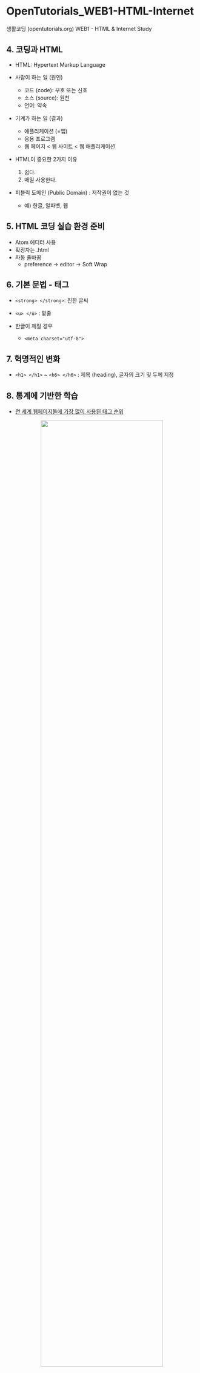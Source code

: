 # OpenTutorials_WEB1-HTML-Internet
생활코딩 (opentutorials.org) WEB1 - HTML &amp; Internet Study

## 4. 코딩과 HTML
 - HTML: Hypertext Markup Language
 - 사람이 하는 일 (원인)
    - 코드 (code): 부호 또는 신호
    - 소스 (source): 원천
    - 언어: 약속
- 기계가 하는 일 (결과)
  - 애플리케이션 (=앱)
  - 응용 프로그램
  - 웹 페이지 < 웹 사이트 < 웹 애플리케이션
  
- HTML이 중요한 2가지 이유
  1. 쉽다.
  2. 매일 사용한다.
  
- 퍼블릭 도메인 (Public Domain)
  : 저작권이 없는 것
  - 예) 한글, 알파벳, 웹
  
## 5. HTML 코딩 실습 환경 준비
 - Atom 에디터 사용
 - 확장자는 .html
 - 자동 줄바꿈
   - preference -> editor -> Soft Wrap
   
## 6. 기본 문법 - 태그
 - `<strong> </strong>`: 진한 글씨
 - `<u> </u>` : 밑줄
 
 - 한글이 깨질 경우
   - `<meta charset="utf-8">`
   
## 7. 혁명적인 변화
 - `<h1> </h1>` ~ `<h6> </h6>` : 제목 (heading), 글자의 크기 및 두께 지정
 
## 8. 통계에 기반한 학습
 - [전 세계 웹페이지들에 가장 많이 사용된 태그 순위](https://www.advancedwebranking.com/html/)
 <p align="center"> 
   <img width="80%" src="https://user-images.githubusercontent.com/54846646/102689024-64b63380-423e-11eb-8514-e300a46b10b8.JPG" />
 </p>
 
## 9. 줄바꿈: br vs p
 - `<br>`: 새로운 줄 표현
   - 닫지 않는 태그
   - 원하는 만큼 간격을 줄 수 있음
 - `<p> </p>`: 단락 표현
   - 단락과 단락의 간격 고정 - 시작적 자유도가 떨어짐
   - CSS를 활용하여 간격 조정
     - `<p style = "margin-top:45px;">`: p 태그 위쪽에 45px 만큼의 여백(margin) 추가
 - 일반적으로 `<p>` 태그가 `<br>` 태그보다 좋은 선택 (84.3% vs 69.8%)
   - 단락의 경계를 분명히 하면서
   - CSS로 디자인 변경 가능
 
## 10. HTML이 중요한 이유
 - `<h3>coding</h3>` vs. `<strong><span style="font-size:22px;">coding</span></strong>`
   - 둘의 형태는 거의 비슷하지만,
   - 전자는 '제목'을 의미하지만, 후자는 '시각적인 장식'일 뿐.
   - 따라서 검색엔진은 전자의 형태로 된 페이지를 먼저 보여줄 것.
   
## 11. 최후의 문법 속성과 img
 - `<img src="coding.jpg" width="100%">`
 - 속성 (Attribute)
   - 태그의 이름만으로는 정보가 부족할 때 사용
   
## 12. 부모 자식과 목록
 - `<ul> </ul>` : Unordered list - `<li>` 태그의 부모 태그
 - `<ol> </ol>` : Ordered list - `<li>` 태그의 부모 태그
 - `<li> </li>` : list - `<ul> <ol>` 태그의 자식 태그
     
## 13. 문서의 구조와 슈퍼스타들
 - 사용 빈도수가 가장 높은 태그들
 - `<title> </title>` : 웹피이지의 제목
   - 검색엔진이 웹페이지를 분석할 때 가장 중요하게 생각
 - `<meta charset="utf-8">` : 한글 깨질 때 인코딩 읽기 방식을 지정해줌
 
 - `<head> </head>` : 본문을 설명하는 부분을 표시
 - `<body> </body>` : 본문을 표시 
 - `<doctype html>` : 관용적으로 html 문서 제일 위에 작성
 
 
## 14. HTML 태그의 제왕
 - `<a> </a>`: 링크 (Link), anchor 
   - `<a href="주소" target="_blank" title="html5 specification">` - 새 창에서 페이지 열림, 링크의 내용을 툴팁으로 보여줌
 
## 15. 웹사이트 완성
 - [완성된 결과물](https://web-n.github.io/web1_html_internet/index.html)
 
 
 
